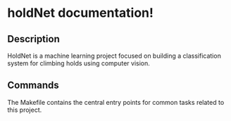 # holdNet documentation!

## Description

HoldNet is a machine learning project focused on building a classification system for climbing holds using computer vision.

## Commands

The Makefile contains the central entry points for common tasks related to this project.

